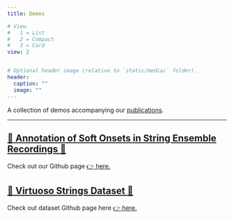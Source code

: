```yaml
---
title: Demos

# View.
#   1 = List
#   2 = Compact
#   3 = Card
view: 2


# Optional header image (relative to `static/media/` folder).
header:
  caption: ""
  image: ""
---
```


A collection of demos accompanying our [publications](/publication).

--------------------------------------

## [:memo: Annotation of Soft Onsets in String Ensemble Recordings :memo:](/demos/onset-annotation.html)
Check out our Github page [:point_right: here.](https://github.com/arme-project/haydn-annotation-dataset)

## [:violin: Virtuoso Strings Dataset :violin:](/demos/virtuoso-strings.html)
Check out dataset Github page here [:point_right: here.](https://github.com/arme-project/virtuoso-strings)
